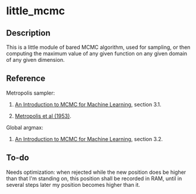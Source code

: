 little_mcmc
=========

Description
---------
This is a little module of bared MCMC algorithm, used for sampling, or then
computing the maximum value of any given function on any given domain of
any given dimension.

Reference
------
Metropolis sampler:
    
  1. [An Introduction to MCMC for Machine Learning](http://www.cs.princeton.edu/courses/archive/spr06/cos598C/papers/AndrieuFreitasDoucetJordan2003.pdf), section 3.1.
  
  2. [Metropolis et al (1953)](http://adsabs.harvard.edu/abs/1953JChPh..21.1087M).

Global argmax:

  1. [An Introduction to MCMC for Machine Learning](http://www.cs.princeton.edu/courses/archive/spr06/cos598C/papers/AndrieuFreitasDoucetJordan2003.pdf), section 3.2.

To-do
------
Needs optimization: when rejected while the new position does be higher than
that I'm standing on, this position shall be recorded in RAM, until in several
steps later my position becomes higher than it.

